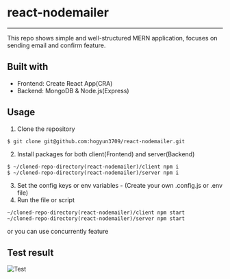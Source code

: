 # react-nodemailer
***
This repo shows simple and well-structured MERN application, focuses on sending email and confirm feature.

## Built with

- Frontend: Create React App(CRA)
- Backend: MongoDB & Node.js(Express)

## Usage

1. Clone the repository
```
$ git clone git@github.com:hogyun3709/react-nodemailer.git
```
2. Install packages for both client(Frontend) and server(Backend)

```
$ ~/cloned-repo-directory(react-nodemailer)/client npm i
$ ~/cloned-repo-directory(react-nodemailer)/server npm i
```

3. Set the config keys or env variables - (Create your own .config.js or .env file)
4. Run the file or script

```
~/cloned-repo-directory(react-nodemailer)/client npm start
~/cloned-repo-directory(react-nodemailer)/server npm start
```
or you can use concurrently feature

## Test result

![Test](https://github.com/hogyun3709/react-nodemailer/blob/master/confirm-email.gif)


